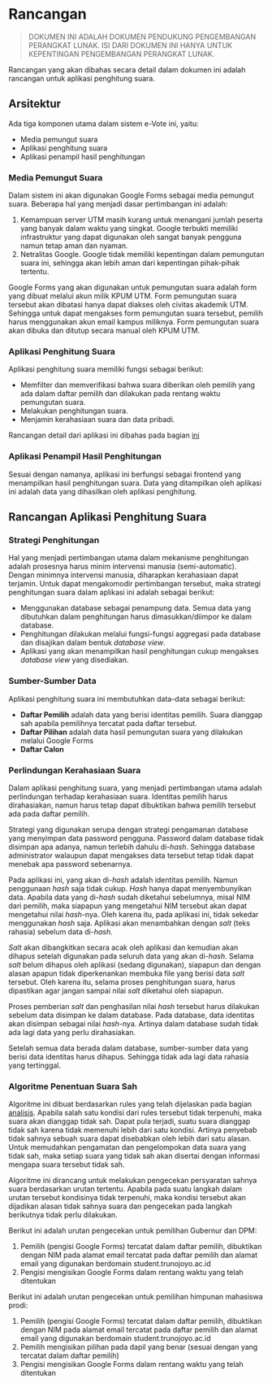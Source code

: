 # Rancangan

> DOKUMEN INI ADALAH DOKUMEN PENDUKUNG PENGEMBANGAN PERANGKAT LUNAK.
> ISI DARI DOKUMEN INI HANYA UNTUK KEPENTINGAN PENGEMBANGAN PERANGKAT LUNAK.

Rancangan yang akan dibahas secara detail dalam dokumen ini adalah rancangan
untuk aplikasi penghitung suara.

## Arsitektur

Ada tiga komponen utama dalam sistem e-Vote ini, yaitu:

- Media pemungut suara
- Aplikasi penghitung suara
- Aplikasi penampil hasil penghitungan

### Media Pemungut Suara

Dalam sistem ini akan digunakan Google Forms sebagai media pemungut suara.
Beberapa hal yang menjadi dasar pertimbangan ini adalah:

1. Kemampuan server UTM masih kurang untuk menangani jumlah peserta yang banyak
dalam waktu yang singkat. Google terbukti memiliki infrastruktur yang dapat 
digunakan oleh sangat banyak pengguna namun tetap aman dan nyaman.
2. Netralitas Google. Google tidak memiliki kepentingan dalam pemungutan suara
ini, sehingga akan lebih aman dari kepentingan pihak-pihak tertentu.

Google Forms yang akan digunakan untuk pemungutan suara adalah form yang dibuat
melalui akun milik KPUM UTM.
Form pemungutan suara tersebut akan dibatasi hanya dapat diakses oleh civitas
akademik UTM.
Sehingga untuk dapat mengakses form pemungutan suara tersebut, pemilih harus
menggunakan akun email kampus miliknya.
Form pemungutan suara akan dibuka dan ditutup secara manual oleh KPUM UTM.

### Aplikasi Penghitung Suara

Aplikasi penghitung suara memiliki fungsi sebagai berikut:

- Memfilter dan memverifikasi bahwa suara diberikan oleh pemilih yang ada
dalam daftar pemilih dan dilakukan pada rentang waktu pemungutan suara.
- Melakukan penghitungan suara.
- Menjamin kerahasiaan suara dan data pribadi.

Rancangan detail dari aplikasi ini dibahas pada bagian
[ini](#rancangan-aplikasi-penghitung-suara)

### Aplikasi Penampil Hasil Penghitungan

Sesuai dengan namanya, aplikasi ini berfungsi sebagai frontend yang menampilkan
hasil penghitungan suara.
Data yang ditampilkan oleh aplikasi ini adalah data yang dihasilkan oleh
aplikasi penghitung.

## Rancangan Aplikasi Penghitung Suara

### Strategi Penghitungan

Hal yang menjadi pertimbangan utama dalam mekanisme penghitungan adalah
prosesnya harus minim intervensi manusia (semi-automatic).
Dengan minimnya intervensi manusia, diharapkan kerahasiaan dapat terjamin.
Untuk dapat mengakomodir pertimbangan tersebut, maka strategi penghitungan suara
dalam aplikasi ini adalah sebagai berikut:

- Menggunakan database sebagai penampung data. Semua data yang dibutuhkan dalam
penghitungan harus dimasukkan/diimpor ke dalam database.
- Penghitungan dilakukan melalui fungsi-fungsi aggregasi pada database dan
disajikan dalam bentuk _database view_.
- Aplikasi yang akan menampilkan hasil penghitungan cukup mengakses
_database view_ yang disediakan.

### Sumber-Sumber Data

Aplikasi penghitung suara ini membutuhkan data-data sebagai berikut:

- __Daftar Pemilih__ adalah data yang berisi identitas pemilih. Suara dianggap
sah apabila pemilihnya tercatat pada daftar tersebut.
- __Daftar Pilihan__ adalah data hasil pemungutan suara yang dilakukan melalui
Google Forms
- __Daftar Calon__

### Perlindungan Kerahasiaan Suara

Dalam aplikasi penghitung suara, yang menjadi pertimbangan utama adalah
perlindungan terhadap kerahasiaan suara.
Identitas pemilih harus dirahasiakan, namun harus tetap dapat dibuktikan
bahwa pemilih tersebut ada pada daftar pemilih.

Strategi yang digunakan serupa dengan strategi pengamanan database yang
menyimpan data password pengguna.
Password dalam database tidak disimpan apa adanya, namun terlebih dahulu
di-_hash_.
Sehingga database administrator walaupun dapat mengakses data tersebut tetap
tidak dapat menebak apa password sebenarnya.

Pada aplikasi ini, yang akan di-_hash_ adalah identitas pemilih.
Namun penggunaan _hash_ saja tidak cukup.
_Hash_ hanya dapat menyembunyikan data.
Apabila data yang di-_hash_ sudah diketahui sebelumnya, misal NIM dari pemilih,
maka siapapun yang mengetahui NIM tersebut akan dapat mengetahui nilai
_hash_-nya.
Oleh karena itu, pada aplikasi ini, tidak sekedar menggunakan _hash_ saja.
Aplikasi akan menambahkan dengan _salt_ (teks rahasia) sebelum data di-_hash_.

_Salt_ akan dibangkitkan secara acak oleh aplikasi dan kemudian akan dihapus
setelah digunakan pada seluruh data yang akan di-_hash_.
Selama _salt_ belum dihapus oleh aplikasi (sedang digunakan), siapapun dan
dengan alasan apapun tidak diperkenankan membuka file yang berisi data _salt_
tersebut.
Oleh karena itu, selama proses penghitungan suara, harus dipastikan agar jangan
sampai nilai _salt_ diketahui oleh siapapun.

Proses pemberian _salt_ dan penghasilan nilai _hash_ tersebut harus dilakukan
sebelum data disimpan ke dalam database.
Pada database, data identitas akan disimpan sebagai nilai _hash_-nya.
Artinya dalam database sudah tidak ada lagi data yang perlu dirahasiakan.

Setelah semua data berada dalam database, sumber-sumber data yang berisi data
identitas harus dihapus.
Sehingga tidak ada lagi data rahasia yang tertinggal.

### Algoritme Penentuan Suara Sah

Algoritme ini dibuat berdasarkan rules yang telah dijelaskan pada bagian
[analisis](analisis#penentuan-suara-sah).
Apabila salah satu kondisi dari rules tersebut tidak terpenuhi, maka suara akan
dianggap tidak sah.
Dapat pula terjadi, suatu suara dianggap tidak sah karena tidak memenuhi lebih
dari satu kondisi.
Artinya penyebab tidak sahnya sebuah suara dapat disebabkan oleh lebih dari satu
alasan.
Untuk memudahkan pengamatan dan pengelompokan data suara yang tidak sah, maka
setiap suara yang tidak sah akan disertai dengan informasi mengapa suara
tersebut tidak sah.

Algoritme ini dirancang untuk melakukan pengecekan persyaratan sahnya suara
berdasarkan urutan tertentu.
Apabila pada suatu langkah dalam urutan tersebut kondisinya tidak terpenuhi,
maka kondisi tersebut akan dijadikan alasan tidak sahnya suara dan pengecekan
pada langkah berikutnya tidak perlu dilakukan.

Berikut ini adalah urutan pengecekan untuk pemilihan Gubernur dan DPM:

1. Pemilih (pengisi Google Forms) tercatat dalam daftar pemilih, dibuktikan
dengan NIM pada alamat email tercatat pada daftar pemilih dan alamat email yang
digunakan berdomain student.trunojoyo.ac.id
2. Pengisi mengisikan Google Forms dalam rentang waktu yang telah ditentukan

Berikut ini adalah urutan pengecekan untuk pemilihan himpunan mahasiswa prodi:

1. Pemilih (pengisi Google Forms) tercatat dalam daftar pemilih, dibuktikan
dengan NIM pada alamat email tercatat pada daftar pemilih dan alamat email yang
digunakan berdomain student.trunojoyo.ac.id
2. Pemilih mengisikan pilihan pada dapil yang benar (sesuai dengan
yang tercatat dalam daftar pemilih)
3. Pengisi mengisikan Google Forms dalam rentang waktu yang telah ditentukan

